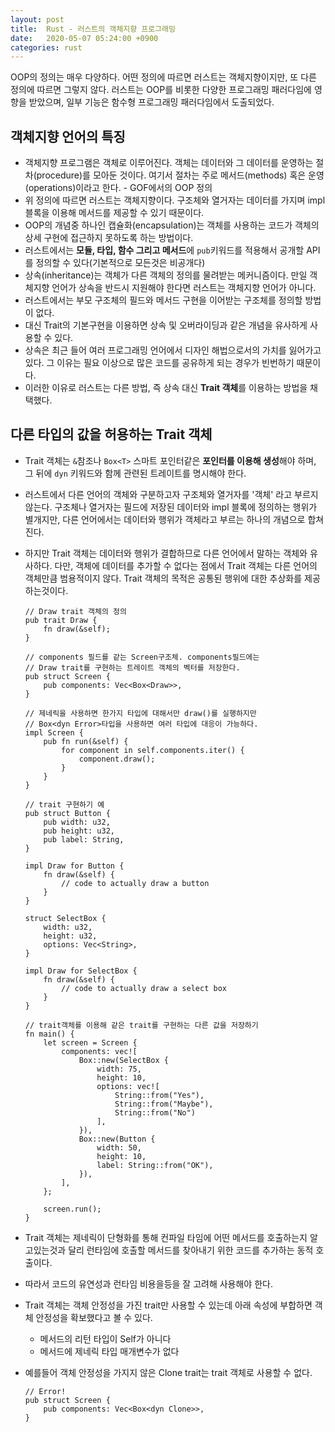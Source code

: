 ```yaml
---
layout: post
title:  Rust - 러스트의 객체지향 프로그래밍
date:   2020-05-07 05:24:00 +0900
categories: rust
---
```

OOP의 정의는 매우 다양하다. 어떤 정의에 따르면 러스트는 객체지향이지만, 또 다른 정의에 따르면 그렇지 않다. 러스트는 OOP를 비롯한 다양한 프로그래밍 패러다임에 영향을 받았으며, 일부 기능은 함수형 프로그래밍 패러다임에서 도출되었다.

## 객체지향 언어의 특징
- 객체지향 프로그램은 객체로 이루어진다. 객체는 데이터와 그 데이터를 운영하는 절차(procedure)를 모아둔 것이다. 여기서 절차는 주로 메서드(methods) 혹은 운영(operations)이라고 한다. - GOF에서의 OOP 정의
- 위 정의에 따르면 러스트는 객체지향이다. 구조체와 열거자는 데이터를 가지며 impl블록을 이용해 메서드를 제공할 수 있기 때문이다.
- OOP의 개념중 하나인 캡슐화(encapsulation)는 객체를 사용하는 코드가 객체의 상세 구현에 접근하지 못하도록 하는 방법이다.
- 러스트에서는 **모듈, 타입, 함수 그리고 메서드**에 `pub`키워드를 적용해서 공개할 API를 정의할 수 있다(기본적으로 모든것은 비공개다)
- 상속(inheritance)는 객체가 다른 객체의 정의를 물려받는 메커니즘이다. 만일 객체지향 언어가 상속을 반드시 지원해야 한다면 러스트는 객체지향 언어가 아니다.
- 러스트에서는 부모 구조체의 필드와 메서드 구현을 이어받는 구조체를 정의할 방법이 없다.
- 대신 Trait의 기본구현을 이용하면 상속 및 오버라이딩과 같은 개념을  유사하게 사용할 수 있다.
- 상속은 최근 들어 여러 프로그래밍 언어에서 디자인 해법으로서의 가치를 잃어가고 있다. 그 이유는 필요 이상으로 많은 코드를 공유하게 되는 경우가 빈번하기 때문이다.
- 이러한 이유로 러스트는 다른 방법, 즉 상속 대신 **Trait 객체**를 이용하는 방법을 채택했다.

## 다른 타입의 값을 허용하는 Trait 객체
- Trait 객체는 `&`참조나 `Box<T>` 스마트 포인터같은 **포인터를 이용해 생성**해야 하며, 그 뒤에 `dyn` 키워드와 함께 관련된 트레이트를 명시해야 한다.
- 러스트에서 다른 언어의 객체와 구분하고자 구조체와 열거자를 '객체' 라고 부르지 않는다. 구조체나 열거자는 필드에 저장된 데이터와 impl 블록에 정의하는 행위가 별개지만, 다른 언어에서는 데이터와 행위가 객체라고 부르는 하나의 개념으로 합쳐진다.
- 하지만 Trait 객체는 데이터와 행위가 결합하므로 다른 언어에서 말하는 객체와 유사하다. 다만, 객체에 데이터를 추가할 수 없다는 점에서 Trait 객체는 다른 언어의 객체만큼 범용적이지 않다. Trait 객체의 목적은 공통된 행위에 대한 추상화를 제공하는것이다.

  ```
  // Draw trait 객체의 정의
  pub trait Draw {
      fn draw(&self);
  }

  // components 필드를 같는 Screen구조체. components필드에는
  // Draw trait를 구현하는 트레이트 객체의 벡터를 저장한다.
  pub struct Screen {
      pub components: Vec<Box<Draw>>,
  }

  // 제네릭을 사용하면 한가지 타입에 대해서만 draw()를 실행하지만
  // Box<dyn Error>타입을 사용하면 여러 타입에 대응이 가능하다.
  impl Screen {
      pub fn run(&self) {
          for component in self.components.iter() {
              component.draw();
          }
      }
  }

  // trait 구현하기 예
  pub struct Button {
      pub width: u32,
      pub height: u32,
      pub label: String,
  }

  impl Draw for Button {
      fn draw(&self) {
          // code to actually draw a button
      }
  }

  struct SelectBox {
      width: u32,
      height: u32,
      options: Vec<String>,
  }

  impl Draw for SelectBox {
      fn draw(&self) {
          // code to actually draw a select box
      }
  }

  // trait객체를 이용해 같은 trait를 구현하는 다른 값을 저장하기
  fn main() {
      let screen = Screen {
          components: vec![
              Box::new(SelectBox {
                  width: 75,
                  height: 10,
                  options: vec![
                      String::from("Yes"),
                      String::from("Maybe"),
                      String::from("No")
                  ],
              }),
              Box::new(Button {
                  width: 50,
                  height: 10,
                  label: String::from("OK"),
              }),
          ],
      };

      screen.run();
  }
  ```

- Trait 객체는 제네릭이 단형화를 통해 컨파일 타임에 어떤 메서드를 호출하는지 알고있는것과 달리 런타임에 호출할 메서드를 찾아내기 위한 코드를 추가하는 동적 호출이다.
- 따라서 코드의 유연성과 런타임 비용을등을 잘 고려해 사용해야 한다.
- Trait 객체는 객체 안정성을 가진 trait만 사용할 수 있는데 아래 속성에 부합하면 객체 안정성을 확보했다고 볼 수 있다.
	- 메서드의 리턴 타입이 Self가 아니다
	- 메서드에 제네릭 타입 매개변수가 없다
- 예를들어 객체 안정성을 가지지 않은 Clone trait는 trait 객체로 사용할 수 없다.

  ```
  // Error!
  pub struct Screen {
      pub components: Vec<Box<dyn Clone>>,
  }
  ```

